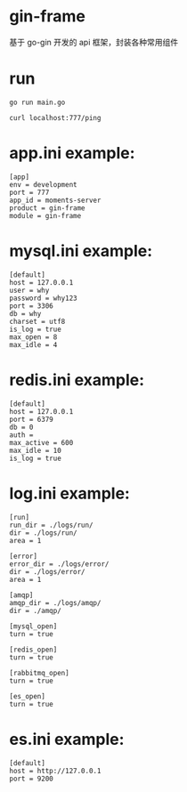 <!--
 * @Descripttion:
 * @Author: weihaoyu
-->

# gin-frame

基于 go-gin 开发的 api 框架，封装各种常用组件

# run

```
go run main.go

curl localhost:777/ping
```

# app.ini example:

```
[app]
env = development
port = 777
app_id = moments-server
product = gin-frame
module = gin-frame
```

# mysql.ini example:

```
[default]
host = 127.0.0.1
user = why
password = why123
port = 3306
db = why
charset = utf8
is_log = true
max_open = 8
max_idle = 4
```

# redis.ini example:

```
[default]
host = 127.0.0.1
port = 6379
db = 0
auth =
max_active = 600
max_idle = 10
is_log = true
```

# log.ini example:

```
[run]
run_dir = ./logs/run/
dir = ./logs/run/
area = 1

[error]
error_dir = ./logs/error/
dir = ./logs/error/
area = 1

[amqp]
amqp_dir = ./logs/amqp/
dir = ./amqp/

[mysql_open]
turn = true

[redis_open]
turn = true

[rabbitmq_open]
turn = true

[es_open]
turn = true
```

# es.ini example:

```
[default]
host = http://127.0.0.1
port = 9200
```
